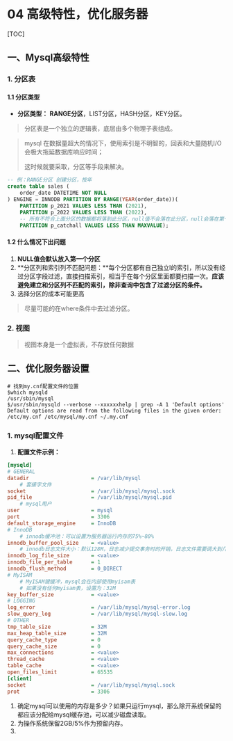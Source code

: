 # 04 高级特性，优化服务器

[TOC]

## 一、Mysql高级特性

### 1. 分区表

#### 1.1 分区类型

* **分区类型：** **RANGE分区**，LIST分区，HASH分区，KEY分区。

> 分区表是一个独立的逻辑表，底层由多个物理子表组成。

> mysql 在数据量超大的情况下，使用索引是不明智的，回表和大量随机I/O会极大拖延数据库响应时间；
>
> 这时候就要采取，分区等手段来解决。

```sql
-- 例：RANGE分区 创建分区，按年
create table sales (
	order_date DATETIME NOT NULL
) ENGINE = INNODB PARTITION BY RANGE(YEAR(order_date))(
	PARTITION p_2021 VALUES LESS THAN (2021),
	PARTITION p_2022 VALUES LESS THAN (2022),
    -- 所有不符合上面分区的数据都将落到此分区，null值不会落在此分区，null会落在第一个分区
	PARTITION p_catchall VALUES LESS THAN MAXVALUE);
```

#### 1.2 什么情况下出问题

1. **NULL值会默认放入第一个分区**
2. **分区列和索引列不匹配问题：**每个分区都有自己独立l的索引，所以没有经过分区字段过滤，直接扫描索引，相当于在每个分区里面都要扫描一次。**应该避免建立和分区列不匹配的索引，除非查询中包含了过滤分区的条件。**
3. 选择分区的成本可能更高

> 尽量可能的在where条件中去过滤分区。

### 2. 视图

> 视图本身是一个虚拟表，不存放任何数据





## 二、优化服务器设置

```shell
# 找到my.cnf配置文件的位置
$which mysqld
/usr/sbin/mysql
$/usr/sbin/mysqld --verbose --xxxxxxhelp | grep -A 1 'Default options'
Default options are read from the following files in the given order:
/etc/my.cnf /etc/mysql/my.cnf ~/.my.cnf
```

### 1. mysql配置文件

1. **配置文件示例：**

```ini
[mysqld]
# GENERAL
datadir                    = /var/lib/mysql		
	# 套接字文件
socket                     = /var/lib/mysql/mysql.sock
pid_file                   = /var/lib/mysql/mysql.pid
	# mysql用户
user                       = mysql
port                       = 3306
default_storage_engine     = InnoDB
# InnoDB
	# innodb缓冲池：可以设置为服务器运行内存的75%~80%
innodb_buffer_pool_size    = <value>
	# innodb日志文件大小：默认128M，日志减少提交事务时的开销，日志文件需要调大到几百M到G
innodb_log_file_size       = <value>
innodb_file_per_table      = 1
innodb_flush_method        = 0_DIRECT
# MyISAM
	# MyISAM键缓冲，mysql会在内部使用myisam表
	# 如果没有任何myisam表，设置为：32M
key_buffer_size            = <value>
# LOGGING
log_error                  = /var/lib/mysql/mysql-error.log
slow_query_log             = /var/lib/mysql/mysql-slow.log
# OTHER
tmp_table_size             = 32M
max_heap_table_size        = 32M
query_cache_type           = 0
query_cache_size           = 0
max_connections            = <value>
thread_cache               = <value>
table_cache                = <value>
open_files_limit           = 65535
[client]
socket                     = /var/lib/mysql/mysql.sock
prot                       = 3306
```

1. 确定mysql可以使用的内存是多少？如果只运行mysql，那么除开系统保留的都应该分配给mysql缓存池，可以减少磁盘读取。
2. 为操作系统保留2GB/5%作为预留内存。
3. 



















